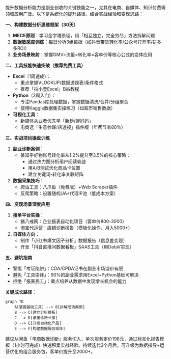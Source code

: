 提升数据分析能力是副业创收的关键技能之一，尤其在电商、自媒体、知识付费等领域应用广泛。以下是系统化的提升路径，结合实战经验和变现思路：

**一、构建数据分析思维框架（30天）**
1. **MECE原则**：学习金字塔原理，用「相互独立，完全穷尽」方法拆解问题
2. **数据敏感度训练**：每日分析3组数据（如抖音带货转化率/公众号打开率/拼多多ROI）
3. **业务场景映射**：掌握GMV=流量×转化率×客单价等核心公式的变体应用

**二、工具技能快速突破（推荐免费工具）**
- **Excel**（1周速成）：
  - 重点掌握VLOOKUP/数据透视表/条件格式
  - 推荐「拉小登Excel」B站教程
- **Python**（2周入门）：
  - 专注Pandas库处理数据，掌握数据清洗/合并/分组聚合
  - 使用Kaggle数据集实操练习（如超市销售数据）
- **可视化工具**：
  - 新媒体从业者优先学「新榜/蝉妈妈」
  - 电商选「生意参谋/店透视」插件版（年费节省80%）

**三、实战项目操盘训练**
1. **副业诊断案例**：
   - 某知乎好物账号转化率从1.2%提升至3.5%的核心策略：
     * 通过热力图分析用户阅读轨迹
     * 用A/B测试优化商品卡位置
     * 建立关键词-转化率关联矩阵
2. **数据采集技巧**：
   - 爬虫工具：八爪鱼（免费版）+Web Scraper插件
   - 反爬策略：设置随机UA+代理IP池（低成本方案）

**四、变现场景深度应用**
1. **接单平台实操**：
   - 猪八戒网：企业报表自动化项目（客单价800-3000）
   - 淘宝代运营：店铺诊断报告（模板化操作，月入5000+）
2. **自媒体方向**：
   - 制作「小红书爆文因子分析」数据报告（信息差变现）
   - 开发「抖音直播间数据看板」SAAS工具（用DataV实现）

**五、避坑指南**
- 警惕「考证陷阱」：CDA/CPDA证书在副业市场溢价有限
- 避免「工具崇拜」：90%的副业需求用Excel+Python基础可解决
- 拒绝「报表民工」：重点培养从数据中发现增长机会的能力

**关键成长路径**：
```mermaid
graph TD
    A[掌握基础工具] --> B[拆解成功案例]
    B --> C[建立分析模板]
    C --> D[承接诊断业务]
    D --> E[开发自动化产品]
    E --> F[构建数据服务矩阵]
```

建议从闲鱼「电商数据诊断」服务切入，单次服务定价198元，通过标准化报告模板（1小时可完成）快速积累实战经验。持续迭代3个月后，可升级为数据指导+运营优化的组合服务包，客单价提升至2000+。

